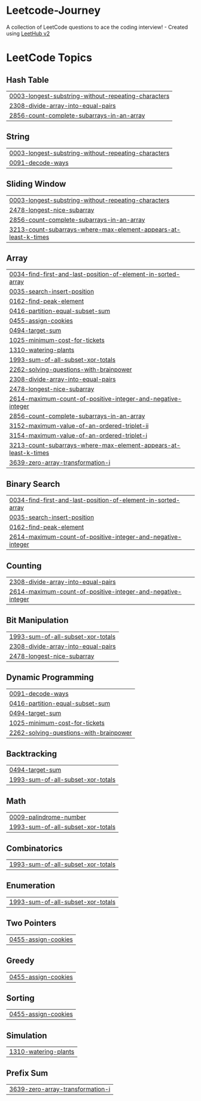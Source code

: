 # Leetcode-Journey
A collection of LeetCode questions to ace the coding interview! - Created using [LeetHub v2](https://github.com/arunbhardwaj/LeetHub-2.0)

<!---LeetCode Topics Start-->
# LeetCode Topics
## Hash Table
|  |
| ------- |
| [0003-longest-substring-without-repeating-characters](https://github.com/Aayush1357/Leetcode-Journey/tree/master/0003-longest-substring-without-repeating-characters) |
| [2308-divide-array-into-equal-pairs](https://github.com/Aayush1357/Leetcode-Journey/tree/master/2308-divide-array-into-equal-pairs) |
| [2856-count-complete-subarrays-in-an-array](https://github.com/Aayush1357/Leetcode-Journey/tree/master/2856-count-complete-subarrays-in-an-array) |
## String
|  |
| ------- |
| [0003-longest-substring-without-repeating-characters](https://github.com/Aayush1357/Leetcode-Journey/tree/master/0003-longest-substring-without-repeating-characters) |
| [0091-decode-ways](https://github.com/Aayush1357/Leetcode-Journey/tree/master/0091-decode-ways) |
## Sliding Window
|  |
| ------- |
| [0003-longest-substring-without-repeating-characters](https://github.com/Aayush1357/Leetcode-Journey/tree/master/0003-longest-substring-without-repeating-characters) |
| [2478-longest-nice-subarray](https://github.com/Aayush1357/Leetcode-Journey/tree/master/2478-longest-nice-subarray) |
| [2856-count-complete-subarrays-in-an-array](https://github.com/Aayush1357/Leetcode-Journey/tree/master/2856-count-complete-subarrays-in-an-array) |
| [3213-count-subarrays-where-max-element-appears-at-least-k-times](https://github.com/Aayush1357/Leetcode-Journey/tree/master/3213-count-subarrays-where-max-element-appears-at-least-k-times) |
## Array
|  |
| ------- |
| [0034-find-first-and-last-position-of-element-in-sorted-array](https://github.com/Aayush1357/Leetcode-Journey/tree/master/0034-find-first-and-last-position-of-element-in-sorted-array) |
| [0035-search-insert-position](https://github.com/Aayush1357/Leetcode-Journey/tree/master/0035-search-insert-position) |
| [0162-find-peak-element](https://github.com/Aayush1357/Leetcode-Journey/tree/master/0162-find-peak-element) |
| [0416-partition-equal-subset-sum](https://github.com/Aayush1357/Leetcode-Journey/tree/master/0416-partition-equal-subset-sum) |
| [0455-assign-cookies](https://github.com/Aayush1357/Leetcode-Journey/tree/master/0455-assign-cookies) |
| [0494-target-sum](https://github.com/Aayush1357/Leetcode-Journey/tree/master/0494-target-sum) |
| [1025-minimum-cost-for-tickets](https://github.com/Aayush1357/Leetcode-Journey/tree/master/1025-minimum-cost-for-tickets) |
| [1310-watering-plants](https://github.com/Aayush1357/Leetcode-Journey/tree/master/1310-watering-plants) |
| [1993-sum-of-all-subset-xor-totals](https://github.com/Aayush1357/Leetcode-Journey/tree/master/1993-sum-of-all-subset-xor-totals) |
| [2262-solving-questions-with-brainpower](https://github.com/Aayush1357/Leetcode-Journey/tree/master/2262-solving-questions-with-brainpower) |
| [2308-divide-array-into-equal-pairs](https://github.com/Aayush1357/Leetcode-Journey/tree/master/2308-divide-array-into-equal-pairs) |
| [2478-longest-nice-subarray](https://github.com/Aayush1357/Leetcode-Journey/tree/master/2478-longest-nice-subarray) |
| [2614-maximum-count-of-positive-integer-and-negative-integer](https://github.com/Aayush1357/Leetcode-Journey/tree/master/2614-maximum-count-of-positive-integer-and-negative-integer) |
| [2856-count-complete-subarrays-in-an-array](https://github.com/Aayush1357/Leetcode-Journey/tree/master/2856-count-complete-subarrays-in-an-array) |
| [3152-maximum-value-of-an-ordered-triplet-ii](https://github.com/Aayush1357/Leetcode-Journey/tree/master/3152-maximum-value-of-an-ordered-triplet-ii) |
| [3154-maximum-value-of-an-ordered-triplet-i](https://github.com/Aayush1357/Leetcode-Journey/tree/master/3154-maximum-value-of-an-ordered-triplet-i) |
| [3213-count-subarrays-where-max-element-appears-at-least-k-times](https://github.com/Aayush1357/Leetcode-Journey/tree/master/3213-count-subarrays-where-max-element-appears-at-least-k-times) |
| [3639-zero-array-transformation-i](https://github.com/Aayush1357/Leetcode-Journey/tree/master/3639-zero-array-transformation-i) |
## Binary Search
|  |
| ------- |
| [0034-find-first-and-last-position-of-element-in-sorted-array](https://github.com/Aayush1357/Leetcode-Journey/tree/master/0034-find-first-and-last-position-of-element-in-sorted-array) |
| [0035-search-insert-position](https://github.com/Aayush1357/Leetcode-Journey/tree/master/0035-search-insert-position) |
| [0162-find-peak-element](https://github.com/Aayush1357/Leetcode-Journey/tree/master/0162-find-peak-element) |
| [2614-maximum-count-of-positive-integer-and-negative-integer](https://github.com/Aayush1357/Leetcode-Journey/tree/master/2614-maximum-count-of-positive-integer-and-negative-integer) |
## Counting
|  |
| ------- |
| [2308-divide-array-into-equal-pairs](https://github.com/Aayush1357/Leetcode-Journey/tree/master/2308-divide-array-into-equal-pairs) |
| [2614-maximum-count-of-positive-integer-and-negative-integer](https://github.com/Aayush1357/Leetcode-Journey/tree/master/2614-maximum-count-of-positive-integer-and-negative-integer) |
## Bit Manipulation
|  |
| ------- |
| [1993-sum-of-all-subset-xor-totals](https://github.com/Aayush1357/Leetcode-Journey/tree/master/1993-sum-of-all-subset-xor-totals) |
| [2308-divide-array-into-equal-pairs](https://github.com/Aayush1357/Leetcode-Journey/tree/master/2308-divide-array-into-equal-pairs) |
| [2478-longest-nice-subarray](https://github.com/Aayush1357/Leetcode-Journey/tree/master/2478-longest-nice-subarray) |
## Dynamic Programming
|  |
| ------- |
| [0091-decode-ways](https://github.com/Aayush1357/Leetcode-Journey/tree/master/0091-decode-ways) |
| [0416-partition-equal-subset-sum](https://github.com/Aayush1357/Leetcode-Journey/tree/master/0416-partition-equal-subset-sum) |
| [0494-target-sum](https://github.com/Aayush1357/Leetcode-Journey/tree/master/0494-target-sum) |
| [1025-minimum-cost-for-tickets](https://github.com/Aayush1357/Leetcode-Journey/tree/master/1025-minimum-cost-for-tickets) |
| [2262-solving-questions-with-brainpower](https://github.com/Aayush1357/Leetcode-Journey/tree/master/2262-solving-questions-with-brainpower) |
## Backtracking
|  |
| ------- |
| [0494-target-sum](https://github.com/Aayush1357/Leetcode-Journey/tree/master/0494-target-sum) |
| [1993-sum-of-all-subset-xor-totals](https://github.com/Aayush1357/Leetcode-Journey/tree/master/1993-sum-of-all-subset-xor-totals) |
## Math
|  |
| ------- |
| [0009-palindrome-number](https://github.com/Aayush1357/Leetcode-Journey/tree/master/0009-palindrome-number) |
| [1993-sum-of-all-subset-xor-totals](https://github.com/Aayush1357/Leetcode-Journey/tree/master/1993-sum-of-all-subset-xor-totals) |
## Combinatorics
|  |
| ------- |
| [1993-sum-of-all-subset-xor-totals](https://github.com/Aayush1357/Leetcode-Journey/tree/master/1993-sum-of-all-subset-xor-totals) |
## Enumeration
|  |
| ------- |
| [1993-sum-of-all-subset-xor-totals](https://github.com/Aayush1357/Leetcode-Journey/tree/master/1993-sum-of-all-subset-xor-totals) |
## Two Pointers
|  |
| ------- |
| [0455-assign-cookies](https://github.com/Aayush1357/Leetcode-Journey/tree/master/0455-assign-cookies) |
## Greedy
|  |
| ------- |
| [0455-assign-cookies](https://github.com/Aayush1357/Leetcode-Journey/tree/master/0455-assign-cookies) |
## Sorting
|  |
| ------- |
| [0455-assign-cookies](https://github.com/Aayush1357/Leetcode-Journey/tree/master/0455-assign-cookies) |
## Simulation
|  |
| ------- |
| [1310-watering-plants](https://github.com/Aayush1357/Leetcode-Journey/tree/master/1310-watering-plants) |
## Prefix Sum
|  |
| ------- |
| [3639-zero-array-transformation-i](https://github.com/Aayush1357/Leetcode-Journey/tree/master/3639-zero-array-transformation-i) |
<!---LeetCode Topics End-->